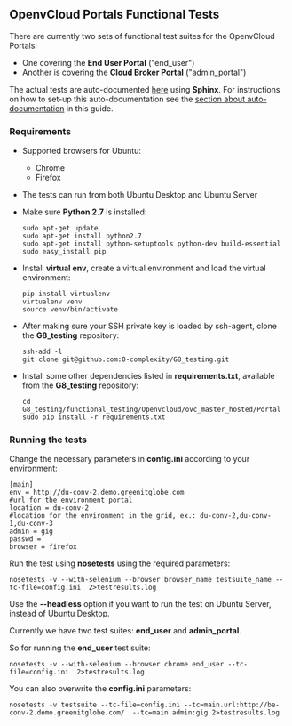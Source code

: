 ## OpenvCloud Portals Functional Tests

There are currently two sets of functional test suites for the OpenvCloud Portals:
- One covering the **End User Portal** ("end\_user")
- Another is covering the **Cloud Broker Portal** ("admin\_portal")

The actual tests are auto-documented [here](http://85.255.197.106:8888/) using **Sphinx**. For instructions on how to set-up this auto-documentation see the [section about auto-documentation](../../sphinx.md) in this guide.

### Requirements

- Supported browsers for Ubuntu:
  - Chrome
  - Firefox
- The tests can run from both Ubuntu Desktop and Ubuntu Server
- Make sure **Python 2.7** is installed:

  ```
  sudo apt-get update
  sudo apt-get install python2.7
  sudo apt-get install python-setuptools python-dev build-essential
  sudo easy_install pip
  ```

- Install **virtual env**, create a virtual environment and load the virtual environment:

  ```
  pip install virtualenv
  virtualenv venv
  source venv/bin/activate
  ```

- After making sure your SSH private key is loaded by ssh-agent, clone the **G8_testing** repository:

  ```
  ssh-add -l
  git clone git@github.com:0-complexity/G8_testing.git
  ```

- Install some other dependencies listed in **requirements.txt**, available from the **G8_testing** repository:

  ```
  cd G8_testing/functional_testing/Openvcloud/ovc_master_hosted/Portal
  sudo pip install -r requirements.txt
  ```

### Running the tests

Change the necessary parameters in **config.ini** according to your environment:

```
[main]
env = http://du-conv-2.demo.greenitglobe.com
#url for the environment portal
location = du-conv-2
#location for the environment in the grid, ex.: du-conv-2,du-conv-1,du-conv-3
admin = gig
passwd =
browser = firefox
```

Run the test using **nosetests** using the required parameters:

```
nosetests -v --with-selenium --browser browser_name testsuite_name --tc-file=config.ini  2>testresults.log
```

Use the **--headless** option if you want to run the test on Ubuntu Server, instead of Ubuntu Desktop.

Currently we have two test suites: **end\_user** and **admin\_portal**.

So for running the **end\_user** test suite:

```
nosetests -v --with-selenium --browser chrome end_user --tc-file=config.ini  2>testresults.log
```

You can also overwrite the **config.ini** parameters:

```
nosetests -v testsuite --tc-file=config.ini --tc=main.url:http://be-conv-2.demo.greenitglobe.com/  --tc=main.admin:gig 2>testresults.log
```
